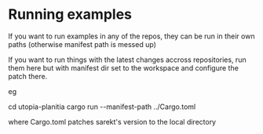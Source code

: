 # Running examples

If you want to run examples in any of the repos, they can be run in their own paths (otherwise
manifest path is messed up)

If you want to run things with the latest changes accross repositories, run them here but with
manifest dir set to the workspace and configure the patch there.

eg

cd utopia-planitia
cargo run --manifest-path ../Cargo.toml

where Cargo.toml patches sarekt's version to the local directory


